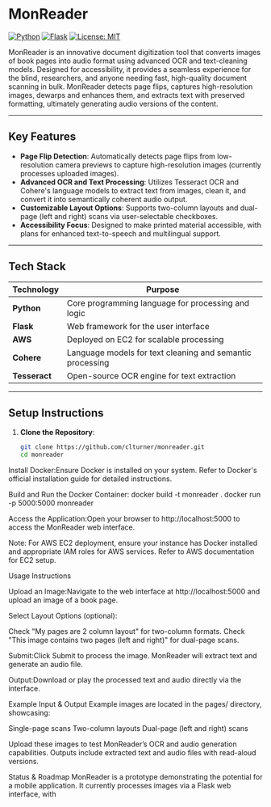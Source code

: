 # MonReader

[![Python](https://img.shields.io/badge/Python-3.8+-blue.svg)](https://www.python.org/)
[![Flask](https://img.shields.io/badge/Flask-2.0+-green.svg)](https://flask.palletsprojects.com/)
[![License: MIT](https://img.shields.io/badge/License-MIT-yellow.svg)](https://opensource.org/licenses/MIT)

MonReader is an innovative document digitization tool that converts images of book pages into audio format using advanced OCR and text-cleaning models. Designed for accessibility, it provides a seamless experience for the blind, researchers, and anyone needing fast, high-quality document scanning in bulk. MonReader detects page flips, captures high-resolution images, dewarps and enhances them, and extracts text with preserved formatting, ultimately generating audio versions of the content.

---

## Key Features

- **Page Flip Detection**: Automatically detects page flips from low-resolution camera previews to capture high-resolution images (currently processes uploaded images).
- **Advanced OCR and Text Processing**: Utilizes Tesseract OCR and Cohere's language models to extract text from images, clean it, and convert it into semantically coherent audio output.
- **Customizable Layout Options**: Supports two-column layouts and dual-page (left and right) scans via user-selectable checkboxes.
- **Accessibility Focus**: Designed to make printed material accessible, with plans for enhanced text-to-speech and multilingual support.

---

## Tech Stack

| Technology | Purpose |
|------------|---------|
| **Python** | Core programming language for processing and logic |
| **Flask**  | Web framework for the user interface |
| **AWS**    | Deployed on EC2 for scalable processing |
| **Cohere** | Language models for text cleaning and semantic processing |
| **Tesseract** | Open-source OCR engine for text extraction |

---

## Setup Instructions

1. **Clone the Repository**:
   ```bash
   git clone https://github.com/clturner/monreader.git
   cd monreader


Install Docker:Ensure Docker is installed on your system. Refer to Docker's official installation guide for detailed instructions.

Build and Run the Docker Container:
docker build -t monreader .
docker run -p 5000:5000 monreader


Access the Application:Open your browser to http://localhost:5000 to access the MonReader web interface.



Note: For AWS EC2 deployment, ensure your instance has Docker installed and appropriate IAM roles for AWS services. Refer to AWS documentation for EC2 setup.


Usage Instructions

Upload an Image:Navigate to the web interface at http://localhost:5000 and upload an image of a book page.

Select Layout Options (optional):

Check "My pages are 2 column layout" for two-column formats.
Check "This image contains two pages (left and right)" for dual-page scans.


Submit:Click Submit to process the image. MonReader will extract text and generate an audio file.

Output:Download or play the processed text and audio directly via the interface.



Example Input & Output
Example images are located in the pages/ directory, showcasing:

Single-page scans
Two-column layouts
Dual-page (left and right) scans

Upload these images to test MonReader’s OCR and audio generation capabilities. Outputs include extracted text and audio files with read-aloud versions.

Status & Roadmap
MonReader is a prototype demonstrating the potential for a mobile application. It currently processes images via a Flask web interface, with


